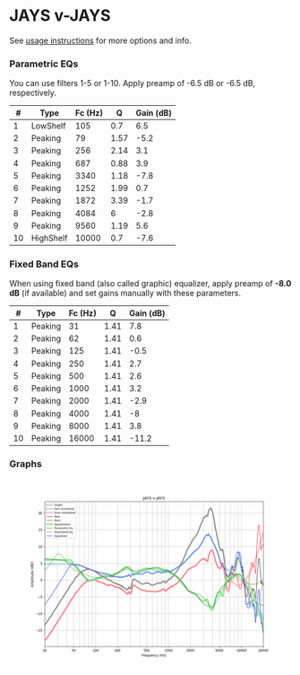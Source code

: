 # JAYS v-JAYS
See [usage instructions](https://github.com/jaakkopasanen/AutoEq#usage) for more options and info.

### Parametric EQs
You can use filters 1-5 or 1-10. Apply preamp of -6.5 dB or -6.5 dB, respectively.

|   # | Type      |   Fc (Hz) |    Q |   Gain (dB) |
|-----|-----------|-----------|------|-------------|
|   1 | LowShelf  |       105 | 0.7  |         6.5 |
|   2 | Peaking   |        79 | 1.57 |        -5.2 |
|   3 | Peaking   |       256 | 2.14 |         3.1 |
|   4 | Peaking   |       687 | 0.88 |         3.9 |
|   5 | Peaking   |      3340 | 1.18 |        -7.8 |
|   6 | Peaking   |      1252 | 1.99 |         0.7 |
|   7 | Peaking   |      1872 | 3.39 |        -1.7 |
|   8 | Peaking   |      4084 | 6    |        -2.8 |
|   9 | Peaking   |      9560 | 1.19 |         5.6 |
|  10 | HighShelf |     10000 | 0.7  |        -7.6 |

### Fixed Band EQs
When using fixed band (also called graphic) equalizer, apply preamp of **-8.0 dB** (if available) and set gains manually with these parameters.

|   # | Type    |   Fc (Hz) |    Q |   Gain (dB) |
|-----|---------|-----------|------|-------------|
|   1 | Peaking |        31 | 1.41 |         7.8 |
|   2 | Peaking |        62 | 1.41 |         0.6 |
|   3 | Peaking |       125 | 1.41 |        -0.5 |
|   4 | Peaking |       250 | 1.41 |         2.7 |
|   5 | Peaking |       500 | 1.41 |         2.6 |
|   6 | Peaking |      1000 | 1.41 |         3.2 |
|   7 | Peaking |      2000 | 1.41 |        -2.9 |
|   8 | Peaking |      4000 | 1.41 |        -8   |
|   9 | Peaking |      8000 | 1.41 |         3.8 |
|  10 | Peaking |     16000 | 1.41 |       -11.2 |

### Graphs
![](./JAYS%20v-JAYS.png)

